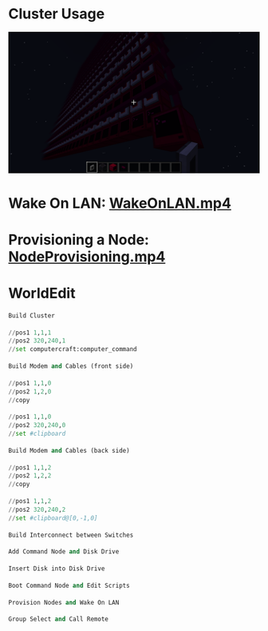 # Cluster Usage
![screenshot](../redpods.png)
# Wake On LAN: [WakeOnLAN.mp4](./WakeOnLAN.mp4)
# Provisioning a Node: [NodeProvisioning.mp4](./NodeProvisioning.mp4)
# WorldEdit
```py
Build Cluster

//pos1 1,1,1
//pos2 320,240,1
//set computercraft:computer_command

Build Modem and Cables (front side)

//pos1 1,1,0
//pos2 1,2,0
//copy

//pos1 1,1,0
//pos2 320,240,0
//set #clipboard

Build Modem and Cables (back side)

//pos1 1,1,2
//pos2 1,2,2
//copy

//pos1 1,1,2
//pos2 320,240,2
//set #clipboard@[0,-1,0]

Build Interconnect between Switches

Add Command Node and Disk Drive

Insert Disk into Disk Drive

Boot Command Node and Edit Scripts

Provision Nodes and Wake On LAN

Group Select and Call Remote
```
